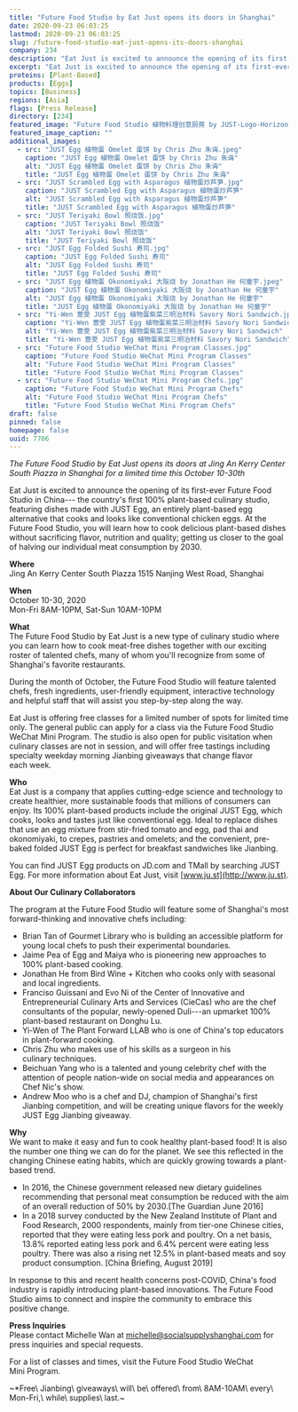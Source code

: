 ```yaml
---
title: "Future Food Studio by Eat Just opens its doors in Shanghai"
date: 2020-09-23 06:03:25
lastmod: 2020-09-23 06:03:25
slug: /future-food-studio-eat-just-opens-its-doors-shanghai
company: 234
description: "Eat Just is excited to announce the opening of its first-ever Future Food Studio in China— the country’s first 100% plant-based culinary studio, featuring dishes made with JUST Egg, an entirely plant-based egg alternative that cooks and looks like conventional chicken eggs. At the Future Food Studio, you will learn how to cook delicious plant-based dishes without sacrificing flavor, nutrition and quality; getting us closer to the goal of halving our individual meat consumption by 2030."
excerpt: "Eat Just is excited to announce the opening of its first-ever Future Food Studio in China— the country’s first 100% plant-based culinary studio, featuring dishes made with JUST Egg, an entirely plant-based egg alternative that cooks and looks like conventional chicken eggs. At the Future Food Studio, you will learn how to cook delicious plant-based dishes without sacrificing flavor, nutrition and quality; getting us closer to the goal of halving our individual meat consumption by 2030."
proteins: [Plant-Based]
products: [Eggs]
topics: [Business]
regions: [Asia]
flags: [Press Release]
directory: [234]
featured_image: "Future Food Studio 植物料理创意厨房 by JUST-Logo-Horizontal-01.png"
featured_image_caption: ""
additional_images:
  - src: "JUST Egg 植物蛋 Omelet 蛋饼 by Chris Zhu 朱诲.jpeg"
    caption: "JUST Egg 植物蛋 Omelet 蛋饼 by Chris Zhu 朱诲"
    alt: "JUST Egg 植物蛋 Omelet 蛋饼 by Chris Zhu 朱诲"
    title: "JUST Egg 植物蛋 Omelet 蛋饼 by Chris Zhu 朱诲"
  - src: "JUST Scrambled Egg with Asparagus 植物蛋炒芦笋.jpg"
    caption: "JUST Scrambled Egg with Asparagus 植物蛋炒芦笋"
    alt: "JUST Scrambled Egg with Asparagus 植物蛋炒芦笋"
    title: "JUST Scrambled Egg with Asparagus 植物蛋炒芦笋"
  - src: "JUST Teriyaki Bowl 照烧饭.jpg"
    caption: "JUST Teriyaki Bowl 照烧饭"
    alt: "JUST Teriyaki Bowl 照烧饭"
    title: "JUST Teriyaki Bowl 照烧饭"
  - src: "JUST Egg Folded Sushi 寿司.jpg"
    caption: "JUST Egg Folded Sushi 寿司"
    alt: "JUST Egg Folded Sushi 寿司"
    title: "JUST Egg Folded Sushi 寿司"
  - src: "JUST Egg 植物蛋 Okonomiyaki 大阪烧 by Jonathan He 何童宇.jpeg"
    caption: "JUST Egg 植物蛋 Okonomiyaki 大阪烧 by Jonathan He 何童宇"
    alt: "JUST Egg 植物蛋 Okonomiyaki 大阪烧 by Jonathan He 何童宇"
    title: "JUST Egg 植物蛋 Okonomiyaki 大阪烧 by Jonathan He 何童宇"
  - src: "Yi-Wen 薏雯 JUST Egg 植物蛋紫菜三明治材料 Savory Nori Sandwich.jpeg"
    caption: "Yi-Wen 薏雯 JUST Egg 植物蛋紫菜三明治材料 Savory Nori Sandwich"
    alt: "Yi-Wen 薏雯 JUST Egg 植物蛋紫菜三明治材料 Savory Nori Sandwich"
    title: "Yi-Wen 薏雯 JUST Egg 植物蛋紫菜三明治材料 Savory Nori Sandwich"
  - src: "Future Food Studio WeChat Mini Program Classes.jpg"
    caption: "Future Food Studio WeChat Mini Program Classes"
    alt: "Future Food Studio WeChat Mini Program Classes"
    title: "Future Food Studio WeChat Mini Program Classes"
  - src: "Future Food Studio WeChat Mini Program Chefs.jpg"
    caption: "Future Food Studio WeChat Mini Program Chefs"
    alt: "Future Food Studio WeChat Mini Program Chefs"
    title: "Future Food Studio WeChat Mini Program Chefs"
draft: false
pinned: false
homepage: false
uuid: 7706
---
```

*The Future Food Studio by Eat Just opens its doors at Jing An Kerry
Center South Piazza in Shanghai for a limited time this October 10-30th*

Eat Just is excited to announce the opening of its first-ever Future
Food Studio in China--- the country's first 100% plant-based culinary
studio, featuring dishes made with JUST Egg, an entirely plant-based egg
alternative that cooks and looks like conventional chicken eggs. At the
Future Food Studio, you will learn how to cook delicious plant-based
dishes without sacrificing flavor, nutrition and quality; getting us
closer to the goal of halving our individual meat consumption by 2030.

**Where**\
Jing An Kerry Center South Piazza 1515 Nanjing West Road, Shanghai

**When**\
October 10-30, 2020\
Mon-Fri 8AM-10PM, Sat-Sun 10AM-10PM

**What**\
The Future Food Studio by Eat Just is a new type of culinary studio
where you can learn how to cook meat-free dishes together with our
exciting roster of talented chefs, many of whom you'll recognize from
some of Shanghai's favorite restaurants.

During the month of October, the Future Food Studio will feature
talented chefs, fresh ingredients, user-friendly equipment, interactive
technology and helpful staff that will assist you step-by-step along
the way.

Eat Just is offering free classes for a limited number of spots for
limited time only. The general public can apply for a class via the
Future Food Studio WeChat Mini Program. The studio is also open for
public visitation when culinary classes are not in session, and will
offer free tastings including specialty weekday morning Jianbing
giveaways that change flavor each week.

**Who**\
Eat Just is a company that applies cutting-edge science and technology
to create healthier, more sustainable foods that millions of consumers
can enjoy. Its 100% plant-based products include the original JUST Egg,
which cooks, looks and tastes just like conventional egg. Ideal to
replace dishes that use an egg mixture from stir-fried tomato and egg,
pad thai and okonomiyaki, to crepes, pastries and omelets; and the
convenient, pre-baked folded JUST Egg is perfect for breakfast
sandwiches like Jianbing.

You can find JUST Egg products on JD.com and TMall by searching JUST
Egg. For more information about Eat Just, visit
[www.ju.st](http://www.ju.st).

**About Our Culinary Collaborators**

The program at the Future Food Studio will feature some of Shanghai's
most forward-thinking and innovative chefs including:

-   Brian Tan of Gourmet Library who is building an accessible platform
    for young local chefs to push their experimental boundaries.
-   Jaime Pea of Egg and Maiya who is pioneering new approaches to 100%
    plant-based cooking.
-   Jonathan He from Bird Wine + Kitchen who cooks only with seasonal
    and local ingredients.
-   Franciso Guissani and Evo Ni of the Center of Innovative and
    Entrepreneurial Culinary Arts and Services (CieCas) who are the chef
    consultants of the popular, newly-opened Duli---an upmarket 100%
    plant-based restaurant on Donghu Lu.
-   Yi-Wen of The Plant Forward LLAB who is one of China's top educators
    in plant-forward cooking.
-   Chris Zhu who makes use of his skills as a surgeon in his
    culinary techniques.
-   Beichuan Yang who is a talented and young celebrity chef with the
    attention of people nation-wide on social media and appearances on
    Chef Nic's show.
-   Andrew Moo who is a chef and DJ, champion of Shanghai's first
    Jianbing competition, and will be creating unique flavors for the
    weekly JUST Egg Jianbing giveaway.

**Why**\
We want to make it easy and fun to cook healthy plant-based food! It is
also the number one thing we can do for the planet. We see this
reflected in the changing Chinese eating habits, which are quickly
growing towards a plant-based trend.

-   In 2016, the Chinese government released new dietary guidelines
    recommending that personal meat consumption be reduced with the aim
    of an overall reduction of 50% by 2030.\[The Guardian June 2016\]
-   In a 2018 survey conducted by the New Zealand Institute of Plant and
    Food Research, 2000 respondents, mainly from tier-one Chinese
    cities, reported that they were eating less pork and poultry. On a
    net basis, 13.8% reported eating less pork and 6.4% percent were
    eating less poultry. There was also a rising net 12.5% in
    plant-based meats and soy product consumption. \[China Briefing,
    August 2019\]

In response to this and recent health concerns post-COVID, China's food
industry is rapidly introducing plant-based innovations. The Future Food
Studio aims to connect and inspire the community to embrace this
positive change.

**Press Inquiries**\
Please contact Michelle Wan at <michelle@socialsupplyshanghai.com> for
press inquiries and special requests.

For a list of classes and times, visit the Future Food Studio WeChat
Mini Program.

~\*Free\ Jianbing\ giveaways\ will\ be\ offered\ from\ 8AM-10AM\ every\ Mon-Fri,\ while\ supplies\ last.~

